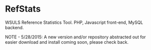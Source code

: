 RefStats
=========

WSULS Reference Statistics Tool.
PHP, Javascript front-end, MySQL backend.

NOTE - 5/28/2015: A new version and/or repository abstracted out for easier download and install coming soon, please check back.


